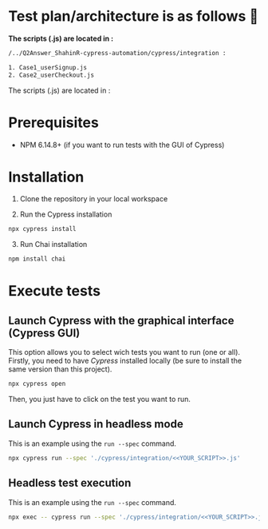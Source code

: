 # Test plan/architecture is as follows :rocket: 
**The scripts (.js) are located in :** 

```bash
/../Q2Answer_ShahinR-cypress-automation/cypress/integration :

1. Case1_userSignup.js
2. Case2_userCheckout.js
```
The scripts (.js) are located in : 


# Prerequisites
- NPM 6.14.8+ (if you want to run tests with the GUI of Cypress)

# Installation
1. Clone the repository in your local workspace

2. Run the Cypress installation

```bash
npx cypress install
```
3. Run Chai installation

```bash
npm install chai
```
# Execute tests 
## Launch Cypress with the graphical interface (Cypress GUI)
This option allows you to select wich tests you want to run (one or all).
Firstly, you need to have _Cypress_ installed locally (be sure to install the same version than this project).
```bash
npx cypress open
```
Then, you just have to click on the test you want to run.

## Launch Cypress in headless mode
This is an example using the `run --spec` command.

```bash
npx cypress run --spec './cypress/integration/<<YOUR_SCRIPT>>.js'
```
## Headless test execution
This is an example using the `run --spec` command.

```bash
npx exec -- cypress run --spec './cypress/integration/<<YOUR_SCRIPT>>.js'
```
